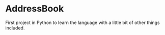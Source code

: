 # AddressBook
First project in Python to learn the language with a little bit of other things included.
